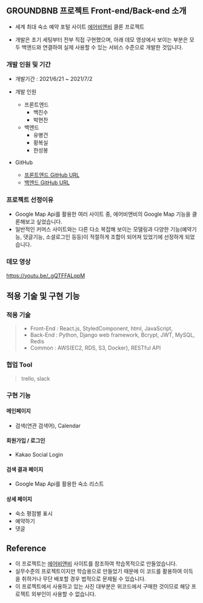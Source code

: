 ## GROUNDBNB 프로젝트 Front-end/Back-end 소개

- 세계 최대 숙소 예약 포털 사이트 [에어비앤비](https://www.airbnb.co.kr/) 클론 프로젝트

- 개발은 초기 세팅부터 전부 직접 구현했으며, 아래 데모 영상에서 보이는 부분은 모두 백앤드와 연결하여 실제 사용할 수 있는 서비스 수준으로 개발한 것입니다.

### 개발 인원 및 기간

- 개발기간 : 2021/6/21 ~ 2021/7/2
- 개발 인원
  - 프론트엔드
    - 백진수
    - 박현찬
  - 백엔드
    - 유병건
    - 황복실
    - 한성봉
 
- GitHub
  - [프론트엔드 GitHub URL](https://github.com/wecode-bootcamp-korea/21-2nd-GroundBnB-frontend.git)
  - [백엔드 GitHub URL](https://github.com/wecode-bootcamp-korea/21-2nd-GroundBnB-backend.git)

### 프로젝트 선정이유

- Google Map Api를 활용한 여러 사이트 중, 에어비앤비의 Google Map 기능을 클론해보고 싶었습니다.
- 일반적인 커머스 사이트와는 다른 다소 복잡해 보이는 모델링과 다양한 기능(예약기능, 댓글기능, 소셜로그인 등등)이 적절하게 조합이 되어져 있었기에 선정하게 되었습니다.

### 데모 영상
https://youtu.be/_gQTFFALqpM

## 적용 기술 및 구현 기능

### 적용 기술

> - Front-End : React.js, StyledComponent, html, JavaScript, 
> - Back-End  : Python, Django web framework, Bcrypt, JWT, MySQL, Redis
> - Common    : AWS(EC2, RDS, S3, Docker), RESTful API

### 협업 Tool
> trello, slack

### 구현 기능
#### 메인페이지
 - 검색(연관 검색어), Calendar

#### 회원가입 / 로그인
 - Kakao Social Login

#### 검색 결과 페이지
 - Google Map Api를 활용한 숙소 리스트

#### 상세 페이지
 - 숙소 평점별 표시
 - 예약하기
 - 댓글

## Reference
- 이 프로젝트는 [에어비앤비](https://www.airbnb.co.kr/) 사이트를 참조하여 학습목적으로 만들었습니다.
- 실무수준의 프로젝트이지만 학습용으로 만들었기 때문에 이 코드를 활용하여 이득을 취하거나 무단 배포할 경우 법적으로 문제될 수 있습니다.
- 이 프로젝트에서 사용하고 있는 사진 대부분은 위코드에서 구매한 것이므로 해당 프로젝트 외부인이 사용할 수 없습니다.
